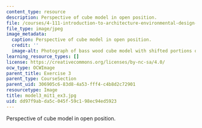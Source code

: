 ```yaml
---
content_type: resource
description: Perspective of cube model in open position.
file: /courses/4-111-introduction-to-architecture-environmental-design-spring-2014/dd97f9abda5c045f59c198ec94ed5923_model3_mit1_ex3.jpg
file_type: image/jpeg
image_metadata:
  caption: Perspective of cube model in open position.
  credit: ''
  image-alt: Photograph of bass wood cube model with shifted portions of the cube.
learning_resource_types: []
license: https://creativecommons.org/licenses/by-nc-sa/4.0/
ocw_type: OCWImage
parent_title: Exercise 3
parent_type: CourseSection
parent_uid: 306905c6-83d8-4a53-fff4-c4b8d2c72901
resourcetype: Image
title: model3_mit1_ex3.jpg
uid: dd97f9ab-da5c-045f-59c1-98ec94ed5923
---
```

Perspective of cube model in open position.